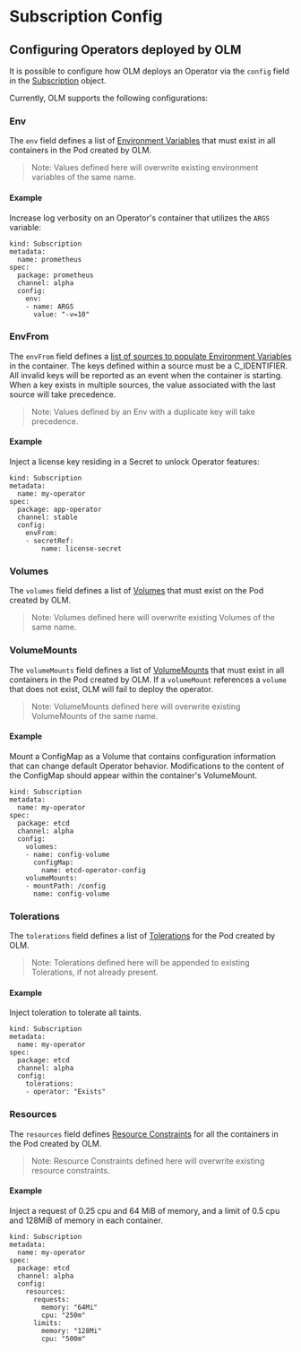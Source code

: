 # Subscription Config

## Configuring Operators deployed by OLM

It is possible to configure how OLM deploys an Operator via the `config` field in the [Subscription](https://github.com/operator-framework/olm-book/blob/master/docs/subscriptions.md) object.

Currently, OLM supports the following configurations:

### Env

The `env` field defines a list of [Environment Variables](https://kubernetes.io/docs/tasks/inject-data-application/define-environment-variable-container/#define-an-environment-variable-for-a-container) that must exist in all containers in the Pod created by OLM.

> Note: Values defined here will overwrite existing environment variables of the same name.

#### Example

Increase log verbosity on an Operator's container that utilizes the `ARGS` variable:

```
kind: Subscription
metadata:
  name: prometheus
spec:
  package: prometheus
  channel: alpha
  config:
    env:
    - name: ARGS
      value: "-v=10"
```

### EnvFrom

The `envFrom` field defines a [list of sources to populate Environment Variables](https://kubernetes.io/docs/tasks/configure-pod-container/configure-pod-configmap/#configure-all-key-value-pairs-in-a-configmap-as-container-environment-variables) in the container. The keys defined within a source must be a C_IDENTIFIER. All invalid keys will be reported as an event when the container is starting. When a key exists in multiple sources, the value associated with the last source will take precedence.

> Note: Values defined by an Env with a duplicate key will take precedence.

#### Example

Inject a license key residing in a Secret to unlock Operator features:

```
kind: Subscription
metadata:
  name: my-operator
spec:
  package: app-operator
  channel: stable
  config:
    envFrom:
    - secretRef:
        name: license-secret
```

### Volumes

The `volumes` field defines a list of [Volumes](https://kubernetes.io/docs/concepts/storage/volumes/) that must exist on the Pod created by OLM.

> Note: Volumes defined here will overwrite existing Volumes of the same name.

### VolumeMounts

The `volumeMounts` field defines a list of [VolumeMounts](https://kubernetes.io/docs/concepts/storage/volumes/) that must exist in all containers in the Pod created by OLM. If a `volumeMount` references a `volume` that does not exist, OLM will fail to deploy the operator.

> Note: VolumeMounts defined here will overwrite existing VolumeMounts of the same name.

#### Example

Mount a ConfigMap as a Volume that contains configuration information that can change default Operator behavior. Modifications to the content of the ConfigMap should appear within the container's VolumeMount.

```
kind: Subscription
metadata:
  name: my-operator
spec:
  package: etcd
  channel: alpha
  config:
    volumes:
    - name: config-volume
      configMap:
        name: etcd-operator-config
    volumeMounts:
    - mountPath: /config
      name: config-volume
```

### Tolerations

The `tolerations` field defines a list of [Tolerations](https://kubernetes.io/docs/concepts/configuration/taint-and-toleration/) for the Pod created by OLM.

> Note: Tolerations defined here will be appended to existing Tolerations, if not already present.

#### Example

Inject toleration to tolerate all taints.

```
kind: Subscription
metadata:
  name: my-operator
spec:
  package: etcd
  channel: alpha
  config:
    tolerations:
    - operator: "Exists"
```

### Resources

The `resources` field defines [Resource Constraints](https://kubernetes.io/docs/concepts/configuration/manage-compute-resources-container/#resource-requests-and-limits-of-pod-and-container) for all the containers in the Pod created by OLM.

> Note: Resource Constraints defined here will overwrite existing resource constraints.

#### Example

Inject a request of 0.25 cpu and 64 MiB of memory, and a limit of 0.5 cpu and 128MiB of memory in each container.

```
kind: Subscription
metadata:
  name: my-operator
spec:
  package: etcd
  channel: alpha
  config:
    resources:
      requests:
        memory: "64Mi"
        cpu: "250m"
      limits:
        memory: "128Mi"
        cpu: "500m"
```

